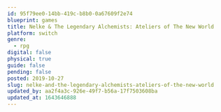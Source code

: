 ```yaml
---
id: 95f79ee0-14bb-419c-b8b0-0a67609f2e74
blueprint: games
title: Nelke & The Legendary Alchemists: Ateliers of The New World
platform: switch
genre:
  - rpg
digital: false
physical: true
guide: false
pending: false
posted: 2019-10-27
slug: nelke-and-the-legendary-alchemists-ateliers-of-the-new-world
updated_by: aa2f4a3c-926e-49f7-b56a-17f7503608ba
updated_at: 1643646888
---
```


